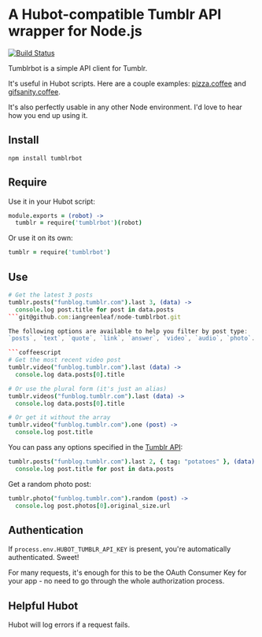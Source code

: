 # A Hubot-compatible Tumblr API wrapper for Node.js #

[![Build Status]](http://travis-ci.org/iangreenleaf/node-tumblrbot)

Tumblrbot is a simple API client for Tumblr.

It's useful in Hubot scripts. Here are a couple examples: [pizza.coffee] and [gifsanity.coffee].

It's also perfectly usable in any other Node environment. I'd love to hear how you end up using it.

## Install ##

    npm install tumblrbot

## Require ##

Use it in your Hubot script:

```coffeescript
module.exports = (robot) ->
  tumblr = require('tumblrbot')(robot)
```

Or use it on its own:

```coffeescript
tumblr = require('tumblrbot')
```

## Use ##

```coffeescript
# Get the latest 3 posts
tumblr.posts("funblog.tumblr.com").last 3, (data) ->
  console.log post.title for post in data.posts
```git@github.com:iangreenleaf/node-tumblrbot.git

The following options are available to help you filter by post type:
`posts`, `text`, `quote`, `link`, `answer`, `video`, `audio`, `photo`.

```coffeescript
# Get the most recent video post
tumblr.video("funblog.tumblr.com").last (data) ->
  console.log data.posts[0].title

# Or use the plural form (it's just an alias)
tumblr.videos("funblog.tumblr.com").last (data) ->
  console.log data.posts[0].title

# Or get it without the array
tumblr.video("funblog.tumblr.com").one (post) ->
  console.log post.title
```

You can pass any options specified in the [Tumblr API]:

```coffeescript
tumblr.posts("funblog.tumblr.com").last 2, { tag: "potatoes" }, (data) ->
  console.log post.title for post in data.posts
```

Get a random photo post:

```coffeescript
tumblr.photo("funblog.tumblr.com").random (post) ->
  console.log post.photos[0].original_size.url
```

## Authentication ##

If `process.env.HUBOT_TUMBLR_API_KEY` is present, you're automatically authenticated. Sweet!

For many requests, it's enough for this to be the OAuth Consumer Key for your app - no need to
go through the whole authorization process.

## Helpful Hubot ##

Hubot will log errors if a request fails.

[Tumblr API]: http://www.tumblr.com/docs/en/api/v2
[Build Status]: https://api.travis-ci.org/iangreenleaf/node-tumblrbot.png?branch=master
[pizza.coffee]: https://github.com/github/hubot-scripts/blob/6ee1c78caaefdedbfeba78c8baf223745b2fa4da/src/scripts/pizza.coffee
[gifsanity.coffee]: https://github.com/github/hubot-scripts/blob/edb4d78683c56bc571cd12d64af1ec796d8536c2/src/scripts/gifsanity.coffee
